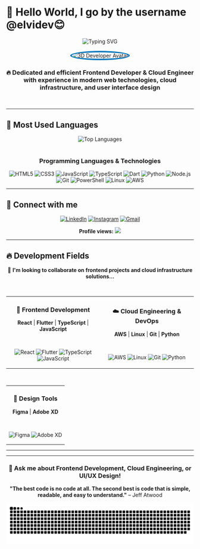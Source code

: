# 👋 Hello World, I go by the username @elvidev😊

<div align="center">
  <img src="https://readme-typing-svg.herokuapp.com?font=Fira+Code&weight=600&size=28&pause=1000&color=00D4AA&center=true&vCenter=true&width=600&lines=A+Frontend+Developer+%26+Cloud+Engineer;⚡+building+modern+web+applications;focusing+on+user+experience+and+scalability" alt="Typing SVG" />
</div>

<br/>

<div align="center">
  <!-- 3D Developer Avatar -->
  <img src="https://raw.githubusercontent.com/Tarikul-Islam-Anik/Animated-Fluent-Emojis/master/Emojis/People%20with%20professions/Man%20Technologist%20Medium%20Skin%20Tone.png" width="200" height="200" style="border-radius: 50%; border: 4px solid #0378bbff;" alt="3D Developer Avatar"/>
</div>

<h3 align="center">🔥 Dedicated and efficient Frontend Developer & Cloud Engineer with experience in modern web technologies, cloud infrastructure, and user interface design</h3>

<br/>

---

## 🎨 Most Used Languages

<div align="center">
  <img src="https://github-readme-stats.vercel.app/api/top-langs/?username=elvidev&layout=compact&theme=radical&hide_border=true&bg_color=0D1117&title_color=00D4AA&text_color=FFFFFF" alt="Top Languages" />
</div>

<br/>

<div align="center">
  
### Programming Languages & Technologies

![HTML5](https://img.shields.io/badge/HTML5-E34F26?style=for-the-badge&logo=html5&logoColor=white)
![CSS3](https://img.shields.io/badge/CSS3-1572B6?style=for-the-badge&logo=css3&logoColor=white)
![JavaScript](https://img.shields.io/badge/JavaScript-F7DF1E?style=for-the-badge&logo=javascript&logoColor=black)
![TypeScript](https://img.shields.io/badge/TypeScript-007ACC?style=for-the-badge&logo=typescript&logoColor=white)
![Dart](https://img.shields.io/badge/Dart-0175C2?style=for-the-badge&logo=dart&logoColor=white)
![Python](https://img.shields.io/badge/Python-3776AB?style=for-the-badge&logo=python&logoColor=white)
![Node.js](https://img.shields.io/badge/Node.js-43853D?style=for-the-badge&logo=node.js&logoColor=white)
![Git](https://img.shields.io/badge/Git-F05032?style=for-the-badge&logo=git&logoColor=white)
![PowerShell](https://img.shields.io/badge/PowerShell-5391FE?style=for-the-badge&logo=powershell&logoColor=white)
![Linux](https://img.shields.io/badge/Linux-FCC624?style=for-the-badge&logo=linux&logoColor=black)
![AWS](https://img.shields.io/badge/AWS-232F3E?style=for-the-badge&logo=amazon-aws&logoColor=white)

</div>

---

## 🤝 Connect with me

<div align="center">
  
[![LinkedIn](https://img.shields.io/badge/LinkedIn-0077B5?style=for-the-badge&logo=linkedin&logoColor=white)](https://es.linkedin.com/in/ifeanyi-elvis-okeke-051213bb/es?trk=public_post_feed-actor-name)
[![Instagram](https://img.shields.io/badge/Instagram-E4405F?style=for-the-badge&logo=instagram&logoColor=white)](https://instagram.com/elvi.heart)
[![Gmail](https://img.shields.io/badge/Gmail-D14836?style=for-the-badge&logo=gmail&logoColor=white)](mailto:elvidev@gmail.com)

**Profile views:** ![](https://komarev.com/ghpvc/?username=elvidev&color=00D4AA&style=flat-square)

</div>

---

## 🔥 Development Fields

<div align="center">

💖 **I'm looking to collaborate on frontend projects and cloud infrastructure solutions...**

</div>

<br/>

<table align="center">
<tr>
<td align="center" width="50%">

### 🎨 Frontend Development

<div align="center">
  
**React** | **Flutter** | **TypeScript** | **JavaScript**

<br/>

![React](https://img.shields.io/badge/React-20232A?style=for-the-badge&logo=react&logoColor=61DAFB)
![Flutter](https://img.shields.io/badge/Flutter-20232A?style=for-the-badge&logo=flutter&logoColor=61DAFB)
![TypeScript](https://img.shields.io/badge/TypeScript-007ACC?style=for-the-badge&logo=typescript&logoColor=white)
![JavaScript](https://img.shields.io/badge/JavaScript-F7DF1E?style=for-the-badge&logo=javascript&logoColor=black)

</div>

</td>
<td align="center" width="50%">

### ☁️ Cloud Engineering & DevOps

<div align="center">

**AWS** | **Linux** | **Git** | **Python**

<br/>

![AWS](https://img.shields.io/badge/AWS-232F3E?style=for-the-badge&logo=amazon-aws&logoColor=white)
![Linux](https://img.shields.io/badge/Linux-FCC624?style=for-the-badge&logo=linux&logoColor=black)
![Git](https://img.shields.io/badge/Git-F05032?style=for-the-badge&logo=git&logoColor=white)
![Python](https://img.shields.io/badge/Python-3776AB?style=for-the-badge&logo=python&logoColor=white)

</div>

</td>
</tr>
</table>

<br/>

<table align="center">
<tr>
<td align="center" width="100%">

### 🎨 Design Tools

<div align="center">

**Figma** | **Adobe XD**

<br/>

![Figma](https://img.shields.io/badge/Figma-F24E1E?style=for-the-badge&logo=figma&logoColor=white)
![Adobe XD](https://img.shields.io/badge/Adobe%20XD-470137?style=for-the-badge&logo=Adobe%20XD&logoColor=#FF61F6)

</div>

</td>
</tr>
</table>

---

<!-- ## 📊 GitHub Statistics

<div align="center">
  <img src="https://github-readme-stats.vercel.app/api?username=elvidev&show_icons=true&theme=radical&hide_border=true&bg_color=0D1117&title_color=00D4AA&icon_color=00D4AA&text_color=FFFFFF" alt="GitHub Stats" />
</div>

<div align="center">
  <img src="https://github-readme-streak-stats.herokuapp.com/?user=elvidev&theme=radical&hide_border=true&background=0D1117&stroke=00D4AA&ring=00D4AA&fire=00D4AA&currStreakLabel=FFFFFF" alt="GitHub Streak" />
</div>

---

## 🏆 GitHub Trophies

<div align="center">
  <img src="https://github-profile-trophy.vercel.app/?username=elvidev&theme=radical&no-frame=true&no-bg=true&margin-w=4&row=1" alt="GitHub Trophies" />
</div> -->

---

<div align="center">
  
### 💬 Ask me about Frontend Development, Cloud Engineering, or UI/UX Design!

**"The best code is no code at all. The second best is code that is simple, readable, and easy to understand."** – Jeff Atwood

</div>

<div align="center">
  <img src="https://raw.githubusercontent.com/platane/snk/output/github-contribution-grid-snake-dark.svg" alt="Snake animation" />
</div>
